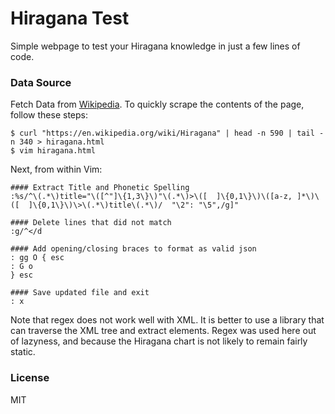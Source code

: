 # Hiragana Test

Simple webpage to test your Hiragana knowledge in just a few lines of code.


### Data Source

Fetch Data from [Wikipedia](https://en.wikipedia.org/wiki/Hiragana). To quickly scrape the contents of the page, follow these steps:

```
$ curl "https://en.wikipedia.org/wiki/Hiragana" | head -n 590 | tail -n 340 > hiragana.html
$ vim hiragana.html
````

Next, from within Vim:

```
#### Extract Title and Phonetic Spelling
:%s/^\(.*\)title="\([^"]\{1,3\}\)"\(.*\)>\([  ]\{0,1\}\)\([a-z, ]*\)\([  ]\{0,1\}\)\>\(.*\)title\(.*\)/  "\2": "\5",/g]"

#### Delete lines that did not match
:g/^</d

#### Add opening/closing braces to format as valid json
: gg O { esc
: G o 
} esc

#### Save updated file and exit
: x
```

Note that regex does not work well with XML. It is better to use a library that can traverse the XML tree and extract elements. Regex was used here out of lazyness, and because the Hiragana chart is not likely to remain fairly static.


### License

MIT
